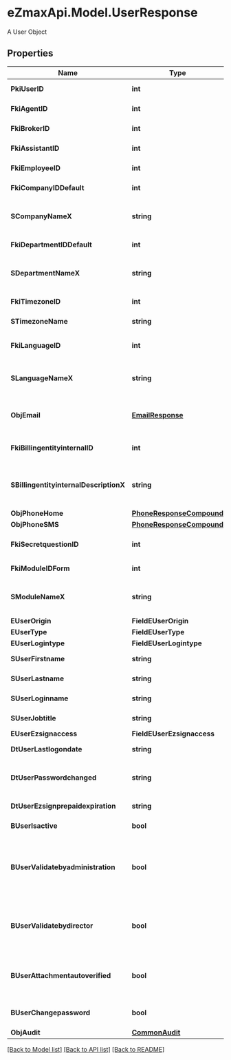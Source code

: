 # eZmaxApi.Model.UserResponse
A User Object

## Properties

Name | Type | Description | Notes
------------ | ------------- | ------------- | -------------
**PkiUserID** | **int** | The unique ID of the User | 
**FkiAgentID** | **int** | The unique ID of the Agent. | [optional] 
**FkiBrokerID** | **int** | The unique ID of the Broker. | [optional] 
**FkiAssistantID** | **int** | The unique ID of the Assistant. | [optional] 
**FkiEmployeeID** | **int** | The unique ID of the Employee. | [optional] 
**FkiCompanyIDDefault** | **int** | The unique ID of the Company | 
**SCompanyNameX** | **string** | The Name of the Company in the language of the requester | 
**FkiDepartmentIDDefault** | **int** | The unique ID of the Department | 
**SDepartmentNameX** | **string** | The Name of the Department in the language of the requester | 
**FkiTimezoneID** | **int** | The unique ID of the Timezone | 
**STimezoneName** | **string** | The description of the Timezone | 
**FkiLanguageID** | **int** | The unique ID of the Language.  Valid values:  |Value|Description| |-|-| |1|French| |2|English| | 
**SLanguageNameX** | **string** | The Name of the Language in the language of the requester | 
**ObjEmail** | [**EmailResponse**](EmailResponse.md) | An Email Object and children to create a complete structure | 
**FkiBillingentityinternalID** | **int** | The unique ID of the Billingentityinternal. | 
**SBillingentityinternalDescriptionX** | **string** | The description of the Billingentityinternal in the language of the requester | 
**ObjPhoneHome** | [**PhoneResponseCompound**](PhoneResponseCompound.md) |  | [optional] 
**ObjPhoneSMS** | [**PhoneResponseCompound**](PhoneResponseCompound.md) |  | [optional] 
**FkiSecretquestionID** | **int** | The unique ID of the Secretquestion.  Valid values:  |Value|Description| |-|-| |1|The name of the hospital in which you were born| |2|The name of your grade school| |3|The last name of your favorite teacher| |4|Your favorite sports team| |5|Your favorite TV show| |6|Your favorite movie| |7|The name of the street on which you grew up| |8|The name of your first employer| |9|Your first car| |10|Your favorite food| |11|The name of your first pet| |12|Favorite musician/band| |13|What instrument you play| |14|Your father&#39;s middle name| |15|Your mother&#39;s maiden name| |16|Name of your eldest child| |17|Your spouse&#39;s middle name| |18|Favorite restaurant| |19|Childhood nickname| |20|Favorite vacation destination| |21|Your boat&#39;s name| |22|Date of Birth (YYYY-MM-DD)| |22|Secret Code| |22|Your reference code| | [optional] 
**FkiModuleIDForm** | **int** | The unique ID of the Module | [optional] 
**SModuleNameX** | **string** | The Name of the Module in the language of the requester | [optional] 
**EUserOrigin** | **FieldEUserOrigin** |  | 
**EUserType** | **FieldEUserType** |  | 
**EUserLogintype** | **FieldEUserLogintype** |  | 
**SUserFirstname** | **string** | The first name of the user | 
**SUserLastname** | **string** | The last name of the user | 
**SUserLoginname** | **string** | The login name of the User. | 
**SUserJobtitle** | **string** | The job title of the user | [optional] 
**EUserEzsignaccess** | **FieldEUserEzsignaccess** |  | 
**DtUserLastlogondate** | **string** | The last logon date of the User | [optional] 
**DtUserPasswordchanged** | **string** | The date at which the User&#39;s password was last changed | [optional] 
**DtUserEzsignprepaidexpiration** | **string** | The eZsign prepaid expiration date | [optional] 
**BUserIsactive** | **bool** | Whether the User is active or not | 
**BUserValidatebyadministration** | **bool** | Whether if the transactions in which the User is implicated must be validated by administrative personnel or not | [optional] 
**BUserValidatebydirector** | **bool** | Whether if the transactions in which the User is implicated must be validated by a director or not | [optional] 
**BUserAttachmentautoverified** | **bool** | Whether if Attachments uploaded by the User must be validated or not | [optional] 
**BUserChangepassword** | **bool** | Whether if the User is forced to change its password | 
**ObjAudit** | [**CommonAudit**](CommonAudit.md) |  | 

[[Back to Model list]](../README.md#documentation-for-models) [[Back to API list]](../README.md#documentation-for-api-endpoints) [[Back to README]](../README.md)


